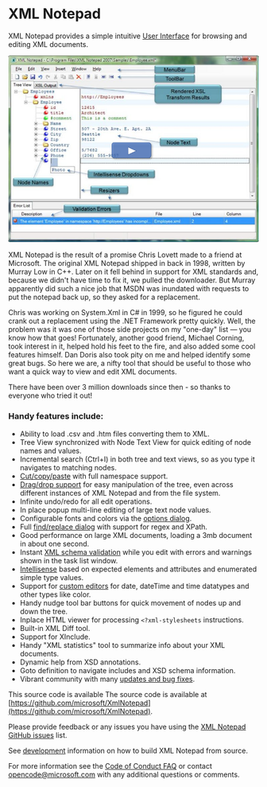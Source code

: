 
# XML Notepad

XML Notepad provides a simple intuitive [User Interface](help/overview.md) for browsing and editing XML documents.

[![image](assets/images/help.png)](https://youtu.be/dtuSI4ZDZxg)

XML Notepad is the result of a promise Chris Lovett made to a friend at Microsoft. The original XML Notepad shipped in
back in 1998, written by Murray Low in C++. Later on it fell behind in support for XML standards and, because we didn't
have time to fix it, we pulled the downloader. But Murray apparently did such a nice job that MSDN was inundated with
requests to put the notepad back up, so they asked for a replacement.

Chris was working on System.Xml in C# in 1999, so he figured he could crank out a replacement using the .NET Framework
pretty quickly. Well, the problem was it was one of those side projects on my "one-day" list — you know how that goes!
Fortunately, another good friend, Michael Corning, took interest in it, helped hold his feet to the fire, and also added
some cool features himself. Dan Doris also took pity on me and helped identify some great bugs. So here we are, a nifty
tool that should be useful to those who want a quick way to view and edit XML documents.

There have been over 3 million downloads since then - so thanks to everyone who tried it out!  

### Handy features include:

- Ability to load .csv and .htm files converting them to XML.
- Tree View synchronized with Node Text View for quick editing of node names and values.
- Incremental search (Ctrl+I) in both tree and text views, so as you type it navigates to matching nodes.
- [Cut/copy/paste](help/clipboard.md) with full namespace support.
- [Drag/drop support](help/dragdrop.md) for easy manipulation of the tree, even across different instances of XML Notepad and from the file system.
- Infinite undo/redo for all edit operations.
- In place popup multi-line editing of large text node values.
- Configurable fonts and colors via the [options dialog](help/options.md).
- Full [find/replace dialog](help/find.md) with support for regex and XPath.
- Good performance on large XML documents, loading a 3mb document in about one second.
- Instant [XML schema validation](help/validation.md) while you edit with errors and warnings shown in the task list window.
- [Intellisense](help/intellisense.md) based on expected elements and attributes and enumerated simple type values.
- Support for [custom editors](help/customeditors.md) for date, dateTime and time datatypes and other types like color.
- Handy nudge tool bar buttons for quick movement of nodes up and down the tree.
- Inplace HTML viewer for processing `<?xml-stylesheets` instructions.
- Built-in XML Diff tool.
- Support for XInclude.
- Handy "XML statistics" tool to summarize info about your XML documents.
- Dynamic help from XSD annotations.
- Goto definition to navigate includes and XSD schema information.
- Vibrant community with many [updates and bug fixes](help/updates.md).

This source code is available
The source code is available at [https://github.com/microsoft/XmlNotepad](https://github.com/microsoft/XmlNotepad).

Please provide feedback or any issues you have using the [XML Notepad GitHub issues](https://github.com/microsoft/XmlNotepad/issues) list.

See [development](dev.md) information on how to build XML Notepad from source.

For more information see the [Code of Conduct FAQ](https://opensource.microsoft.com/codeofconduct/faq/) or contact [opencode@microsoft.com](mailto:opencode@microsoft.com) with any additional questions or comments.
